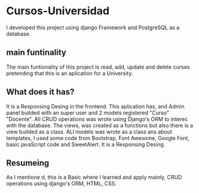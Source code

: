 # Cursos-Universidad
I developed this project using django Framework and PostgreSQL as a database. 
## main funtinality

The main funtionality of this project is read, add, update and delete curses pretending that this is an aplication for a University.

## What does it has?

It is a Responsing Desing in the frontend. This aplication has, and Admin panel builded with an super user and 2 models registered "Curso" "Docente".
All CRUD operations was wrote using Django's ORM to interec with the database.
The views, was created as a functions but  also there is a view builded as a class.
ALl models was wrote as a class ans about templates, I used some code from Bootstrap, Font Awesome, Google Font, basic javaScript code and SweetAlert.
It is a Responsing Desing.

## Resumeing
As I mentione
d, this is a Basic where I learned and apply mainly, CRUD operations using django's ORM, HTML, CSS.

